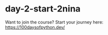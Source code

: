 # day-2-start-2nina
Want to join the course? Start your journey here:   https://100daysofpython.dev/
